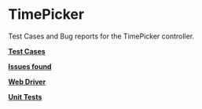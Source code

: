 # TimePicker
Test Cases and Bug reports for the TimePicker controller.

**[Test Cases](https://github.com/QualityAssuranceTeam/TimePicker/tree/master/TestCases)**

**[Issues found](https://github.com/QualityAssuranceTeam/TimePicker/issues)**

**[Web Driver](https://github.com/QualityAssuranceTeam/TimePicker/tree/master/WebDriver)**

**[Unit Tests](https://github.com/QualityAssuranceTeam/TimePicker/tree/master/UnitTests)**
